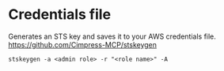 # Credentials file
Generates an STS key and saves it to your AWS credentials file.
https://github.com/Cimpress-MCP/stskeygen

`stskeygen -a <admin role> -r "<role name>" -A`

